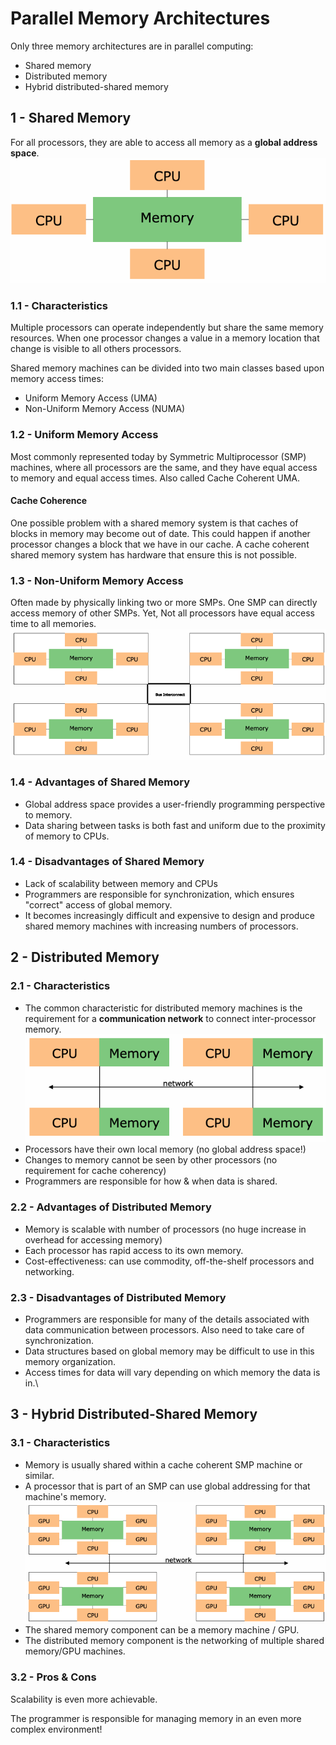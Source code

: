 # Parallel Memory Architectures

Only three memory architectures are in parallel computing:
- Shared memory
- Distributed memory
- Hybrid distributed-shared memory

## 1 - Shared Memory
For all processors, they are able to access all memory as a **global address space**.
![img.png](../img/smp.png)
### 1.1 - Characteristics
Multiple processors can operate independently but share the same memory resources.
When one processor changes a value in a memory location that change is visible to all others processors.

Shared memory machines can be divided into two main classes based upon memory access times:
- Uniform Memory Access (UMA)
- Non-Uniform Memory Access (NUMA)

### 1.2 - Uniform Memory Access
Most commonly represented today by Symmetric Multiprocessor (SMP) machines, where all processors are the same, and
they have equal access to memory and equal access times. Also called Cache Coherent UMA.

#### Cache Coherence
One possible problem with a shared memory system is that caches of blocks in memory may become out of date. This could 
happen if another processor changes a block that we have in our cache. A cache coherent shared memory system has 
hardware that ensure this is not possible.

### 1.3 - Non-Uniform Memory Access
Often made by physically linking two or more SMPs. One SMP can directly access memory of other SMPs. 
Yet, Not all processors have equal access time to all memories.
![img.png](../img/numa.png)

### 1.4 - Advantages of Shared Memory
- Global address space provides a user-friendly programming perspective to memory. 
- Data sharing between tasks is both fast and uniform due to the proximity of memory to CPUs.

### 1.4 - Disadvantages of Shared Memory
- Lack of scalability between memory and CPUs
- Programmers are responsible for synchronization, which ensures "correct" access of global memory.
- It becomes increasingly difficult and expensive to design and produce shared memory machines with increasing numbers of processors.

## 2 - Distributed Memory
### 2.1 - Characteristics
- The common characteristic for distributed memory machines is the requirement for a **communication network** to connect 
inter-processor memory.
![img.png](../img/distributed-memory.png)
- Processors have their own local memory (no global address space!)
- Changes to memory cannot be seen by other processors (no requirement for cache coherency)
- Programmers are responsible for how & when data is shared.

### 2.2 - Advantages of Distributed Memory
- Memory is scalable with number of processors (no huge increase in overhead for accessing memory)
- Each processor has rapid access to its own memory.
- Cost-effectiveness: can use commodity, off-the-shelf processors and networking.

### 2.3 - Disadvantages of Distributed Memory
- Programmers are responsible for many of the details associated with data communication between processors. Also need
to take care of synchronization.
- Data structures based on global memory may be difficult to use in this memory organization.
- Access times for data will vary depending on which memory the data is in.\

## 3 - Hybrid Distributed-Shared Memory
### 3.1 - Characteristics 
- Memory is usually shared within a cache coherent SMP machine or similar.
- A processor that is part of an SMP can use global addressing for that machine's memory.
![img.png](img.png)
- The shared memory component can be a memory machine / GPU.
- The distributed memory component is the networking of multiple shared memory/GPU machines.

### 3.2 - Pros & Cons
Scalability is even more achievable.

The programmer is responsible for managing memory in an even more complex environment!









